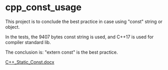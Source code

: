 # cpp_const_usage
This project is to conclude the best practice in case using "const" string or object.

In the tests, the 9407 bytes const string is used, and C++17 is used for compiler standard lib.

The conclusion is: "extern const" is the best practice.


[C++_Static_Const.docx](https://github.com/user-attachments/files/15925589/C%2B%2B_Static_Const.docx)

